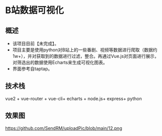 # B站数据可视化

## 概述

- 该项目目前【未完成】。
- 项目主要是使用python对B站上的一些番剧、视频等数据进行爬取（数据约1w+），并对获取到的数据进行过滤，整合。再通过Vue.js对页面进行展示，对筛选出的数据使用Echarts来生成可视化图表。
- 界面参考自taptap。

## 技术栈

vue2 + vue-router + vue-cli+ echarts + node.js+ express+ python

## 效果图

https://github.com/SendRM/uploadPic/blob/main/12.png

